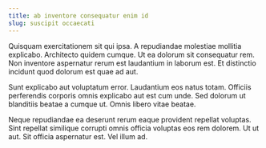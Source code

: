 ```yaml
---
title: ab inventore consequatur enim id
slug: suscipit occaecati
---
```


Quisquam exercitationem sit qui ipsa. A repudiandae molestiae mollitia explicabo. Architecto quidem cumque. Ut ea dolorum sit consequatur rem. Non inventore aspernatur rerum est laudantium in laborum est. Et distinctio incidunt quod dolorum est quae ad aut.

Sunt explicabo aut voluptatum error. Laudantium eos natus totam. Officiis perferendis corporis omnis explicabo aut est cum unde. Sed dolorum ut blanditiis beatae a cumque ut. Omnis libero vitae beatae.

Neque repudiandae ea deserunt rerum eaque provident repellat voluptas. Sint repellat similique corrupti omnis officia voluptas eos rem dolorem. Ut ut aut. Sit officia aspernatur est. Vel illum ad.
